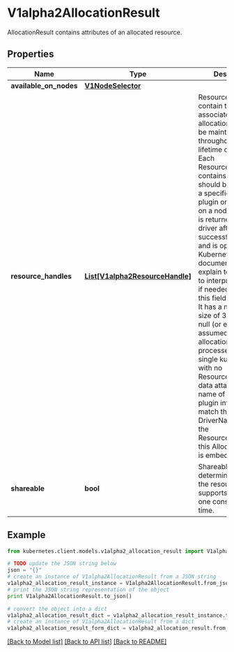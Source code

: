 # V1alpha2AllocationResult

AllocationResult contains attributes of an allocated resource.

## Properties
Name | Type | Description | Notes
------------ | ------------- | ------------- | -------------
**available_on_nodes** | [**V1NodeSelector**](V1NodeSelector.md) |  | [optional] 
**resource_handles** | [**List[V1alpha2ResourceHandle]**](V1alpha2ResourceHandle.md) | ResourceHandles contain the state associated with an allocation that should be maintained throughout the lifetime of a claim. Each ResourceHandle contains data that should be passed to a specific kubelet plugin once it lands on a node. This data is returned by the driver after a successful allocation and is opaque to Kubernetes. Driver documentation may explain to users how to interpret this data if needed.  Setting this field is optional. It has a maximum size of 32 entries. If null (or empty), it is assumed this allocation will be processed by a single kubelet plugin with no ResourceHandle data attached. The name of the kubelet plugin invoked will match the DriverName set in the ResourceClaimStatus this AllocationResult is embedded in. | [optional] 
**shareable** | **bool** | Shareable determines whether the resource supports more than one consumer at a time. | [optional] 

## Example

```python
from kubernetes.client.models.v1alpha2_allocation_result import V1alpha2AllocationResult

# TODO update the JSON string below
json = "{}"
# create an instance of V1alpha2AllocationResult from a JSON string
v1alpha2_allocation_result_instance = V1alpha2AllocationResult.from_json(json)
# print the JSON string representation of the object
print V1alpha2AllocationResult.to_json()

# convert the object into a dict
v1alpha2_allocation_result_dict = v1alpha2_allocation_result_instance.to_dict()
# create an instance of V1alpha2AllocationResult from a dict
v1alpha2_allocation_result_form_dict = v1alpha2_allocation_result.from_dict(v1alpha2_allocation_result_dict)
```
[[Back to Model list]](../README.md#documentation-for-models) [[Back to API list]](../README.md#documentation-for-api-endpoints) [[Back to README]](../README.md)


